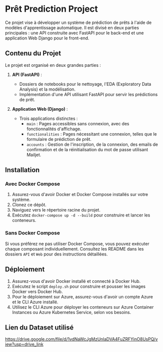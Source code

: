 # Prêt Prediction Project

Ce projet vise à développer un système de prédiction de prêts à l'aide de modèles d'apprentissage automatique. Il est divisé en deux parties principales : une API construite avec FastAPI pour le back-end et une application Web Django pour le front-end.

## Contenu du Projet

Le projet est organisé en deux grandes parties :

1. **API (FastAPI)** :
   - Dossiers de notebooks pour le nettoyage, l'EDA (Exploratory Data Analysis) et la modélisation.
   - Implémentation d'une API utilisant FastAPI pour servir les prédictions de prêt.

2. **Application Web (Django)** :
   - Trois applications distinctes :
     - `main` : Pages accessibles sans connexion, avec des fonctionnalités d'affichage.
     - `functionalities` : Pages nécessitant une connexion, telles que le formulaire de prédiction de prêt.
     - `accounts` : Gestion de l'inscription, de la connexion, des emails de confirmation et de la réinitialisation du mot de passe utilisant Mailjet.

## Installation

### Avec Docker Compose

1. Assurez-vous d'avoir Docker et Docker Compose installés sur votre système.
2. Clonez ce dépôt.
3. Naviguez vers le répertoire racine du projet.
4. Exécutez `docker-compose up -d --build` pour construire et lancer les conteneurs.

### Sans Docker Compose

Si vous préférez ne pas utiliser Docker Compose, vous pouvez exécuter chaque composant individuellement. Consultez les README dans les dossiers `API` et `Web` pour des instructions détaillées.

## Déploiement

1. Assurez-vous d'avoir Docker installé et connecté à Docker Hub.
2. Exécutez le script `deploy.sh` pour construire et pousser les images Docker vers Docker Hub.
3. Pour le déploiement sur Azure, assurez-vous d'avoir un compte Azure et le CLI Azure installé.
4. Utilisez le CLI Azure pour déployer les conteneurs sur Azure Container Instances ou Azure Kubernetes Service, selon vos besoins.


## Lien du Dataset utilisé

https://drive.google.com/file/d/1vdNaWcJgMzUnlaDVA4FuZRFYinO8UsPQ/view?usp=drive_link
